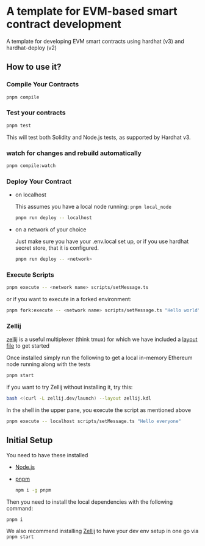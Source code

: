 # A template for EVM-based smart contract development

A template for developing EVM smart contracts using hardhat (v3) and hardhat-deploy (v2)

## How to use it?

### Compile Your Contracts

```bash
pnpm compile
```

### Test your contracts

```bash
pnpm test
```

This will test both Solidity and Node.js tests, as supported by Hardhat v3.

### watch for changes and rebuild automatically

```bash
pnpm compile:watch
```

### Deploy Your Contract

- on localhost

  This assumes you have a local node running: `pnpm local_node`

  ```bash
  pnpm run deploy -- localhost
  ```

- on a network of your choice

  Just make sure you have your .env.local set up, or if you use hardhat secret store, that it is configured.

  ```bash
  pnpm run deploy -- <network>
  ```

### Execute Scripts

```bash
pnpm execute -- <network name> scripts/setMessage.ts
```

or if you want to execute in a forked environment:

```bash
pnpm fork:execute -- <network name> scripts/setMessage.ts "Hello world"
```

### Zellij

[zellij](https://zellij.dev/) is a useful multiplexer (think tmux) for which we have included a [layout file](./zellij.kdl) to get started

Once installed simply run the following to get a local in-memory Ethereum node running along with the tests

```bash
pnpm start
```

if you want to try Zellij without installing it, try this:

```bash
bash <(curl -L zellij.dev/launch) --layout zellij.kdl
```

In the shell in the upper pane, you execute the script as mentioned above

```bash
pnpm execute -- localhost scripts/setMessage.ts "Hello everyone"
```

## Initial Setup

You need to have these installed

- [Node.js](https://nodejs.org/en)

- [pnpm](https://pnpm.io/)

  ```bash
  npm i -g pnpm
  ```

Then you need to install the local dependencies with the following command:

```bash
pnpm i
```

We also recommend installing [Zellij](https://zellij.dev/) to have your dev env setup in one go via `pnpm start`
